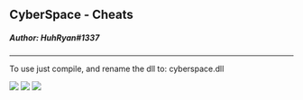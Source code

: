 ## CyberSpace - Cheats

##### Author: HuhRyan#1337
---

To use just compile, and rename the dll to: cyberspace.dll

<img src="https://media.discordapp.net/attachments/787487544715247616/787488729987547156/unknown.png"> 

<img src="https://media.discordapp.net/attachments/787487544715247616/787488671137398824/unknown.png">

<img src="https://media.discordapp.net/attachments/787487544715247616/787488761528582164/unknown.png">
